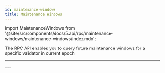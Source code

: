 ```yaml
---
id: maintenance-windows
title: Maintenance Windows
---
```


import MaintenanceWindows from '@site/src/components/docs/5.api/rpc/maintenance-windows/maintenance-windows/index.mdx';

The RPC API enables you to query future maintenance windows for a specific validator 
in current epoch

---
<MaintenanceWindows />
---
